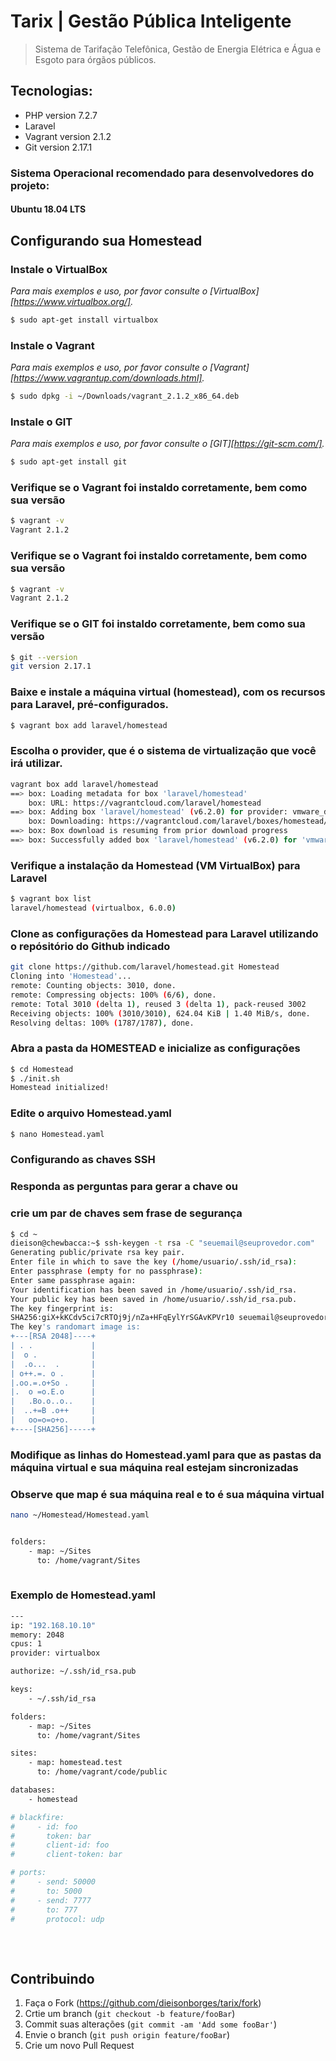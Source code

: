 # Tarix | Gestão Pública Inteligente
> Sistema de Tarifação Telefônica, Gestão de Energia Elétrica e Água e Esgoto para órgãos públicos.

## Tecnologias:
- PHP version 7.2.7
- Laravel
- Vagrant version 2.1.2
- Git version 2.17.1

### Sistema Operacional recomendado para desenvolvedores do projeto:
#### Ubuntu 18.04 LTS

## Configurando sua Homestead

### Instale o VirtualBox
_Para mais exemplos e uso, por favor consulte o [VirtualBox][https://www.virtualbox.org/]._

```sh
$ sudo apt-get install virtualbox
```
### Instale o Vagrant
_Para mais exemplos e uso, por favor consulte o [Vagrant][https://www.vagrantup.com/downloads.html]._

```sh
$ sudo dpkg -i ~/Downloads/vagrant_2.1.2_x86_64.deb
```
### Instale o GIT
_Para mais exemplos e uso, por favor consulte o [GIT][https://git-scm.com/]._

```sh
$ sudo apt-get install git
```
### Verifique se o Vagrant foi instaldo corretamente, bem como sua versão

```sh
$ vagrant -v
Vagrant 2.1.2
```
### Verifique se o Vagrant foi instaldo corretamente, bem como sua versão

```sh
$ vagrant -v
Vagrant 2.1.2
```

### Verifique se o GIT foi instaldo corretamente, bem como sua versão

```sh
$ git --version
git version 2.17.1
```

### Baixe e instale a máquina virtual (homestead), com os recursos para Laravel, pré-configurados.

```sh
$ vagrant box add laravel/homestead
```
### Escolha o provider, que é o sistema de virtualização que você irá utilizar.

```sh
vagrant box add laravel/homestead
==> box: Loading metadata for box 'laravel/homestead'
    box: URL: https://vagrantcloud.com/laravel/homestead
==> box: Adding box 'laravel/homestead' (v6.2.0) for provider: vmware_desktop
    box: Downloading: https://vagrantcloud.com/laravel/boxes/homestead/versions/6.2.0/providers/vmware_desktop.box
==> box: Box download is resuming from prior download progress
==> box: Successfully added box 'laravel/homestead' (v6.2.0) for 'vmware_desktop'!
```

### Verifique a instalação da Homestead (VM VirtualBox) para Laravel

```sh
$ vagrant box list
laravel/homestead (virtualbox, 6.0.0)
```

### Clone as configurações da Homestead para Laravel utilizando o repósitório do Github indicado

```sh
git clone https://github.com/laravel/homestead.git Homestead
Cloning into 'Homestead'...
remote: Counting objects: 3010, done.
remote: Compressing objects: 100% (6/6), done.
remote: Total 3010 (delta 1), reused 3 (delta 1), pack-reused 3002
Receiving objects: 100% (3010/3010), 624.04 KiB | 1.40 MiB/s, done.
Resolving deltas: 100% (1787/1787), done.
```

### Abra a pasta da HOMESTEAD e inicialize as configurações

```sh
$ cd Homestead
$ ./init.sh 
Homestead initialized!
```

### Edite o arquivo Homestead.yaml

```sh
$ nano Homestead.yaml
```

### Configurando as chaves SSH
### Responda as perguntas para gerar a chave ou
### crie um par de chaves sem frase de segurança

```sh
$ cd ~
dieison@chewbacca:~$ ssh-keygen -t rsa -C "seuemail@seuprovedor.com"
Generating public/private rsa key pair.
Enter file in which to save the key (/home/usuario/.ssh/id_rsa): 
Enter passphrase (empty for no passphrase): 
Enter same passphrase again: 
Your identification has been saved in /home/usuario/.ssh/id_rsa.
Your public key has been saved in /home/usuario/.ssh/id_rsa.pub.
The key fingerprint is:
SHA256:giX+kKCdv5ci7cRTOj9j/nZa+HFqEylYrSGAvKPVr10 seuemail@seuprovedor.com
The key's randomart image is:
+---[RSA 2048]----+
| . .             |
|  o .            |
|  .o...  .       |
| o++.=. o .      |
|.oo.=.o+So .     |
|.  o =o.E.o      |
|   .Bo.o..o..    |
|  ..+=B .o++     |
|   oo=o=o+o.     |
+----[SHA256]-----+

```
### Modifique as linhas do Homestead.yaml para que as pastas da máquina virtual e sua máquina real estejam sincronizadas
### Observe que map é sua máquina real e to é sua máquina virtual

```sh
nano ~/Homestead/Homestead.yaml
```

```sh

folders:
    - map: ~/Sites
      to: /home/vagrant/Sites
      
```


### Exemplo de Homestead.yaml

```sh
---
ip: "192.168.10.10"
memory: 2048
cpus: 1
provider: virtualbox

authorize: ~/.ssh/id_rsa.pub

keys:
    - ~/.ssh/id_rsa

folders:
    - map: ~/Sites
      to: /home/vagrant/Sites

sites:
    - map: homestead.test
      to: /home/vagrant/code/public

databases:
    - homestead

# blackfire:
#     - id: foo
#       token: bar
#       client-id: foo
#       client-token: bar

# ports:
#     - send: 50000
#       to: 5000
#     - send: 7777
#       to: 777
#       protocol: udp
```

### 

```sh

```

### 

```sh

```


## Contribuindo

1. Faça o Fork (<https://github.com/dieisonborges/tarix/fork>)
2. Crtie um branch (`git checkout -b feature/fooBar`)
3. Commit suas alterações (`git commit -am 'Add some fooBar'`)
4. Envie o branch (`git push origin feature/fooBar`)
5. Crie um novo Pull Request


  
  
  

